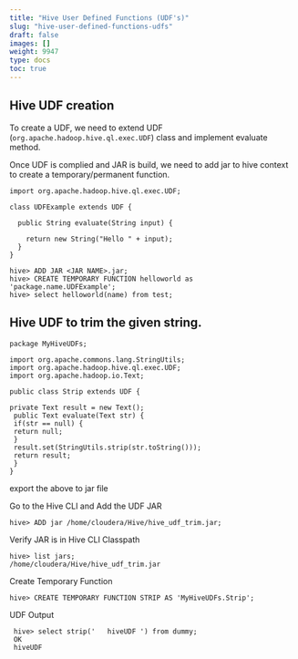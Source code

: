 ```yaml
---
title: "Hive User Defined Functions (UDF's)"
slug: "hive-user-defined-functions-udfs"
draft: false
images: []
weight: 9947
type: docs
toc: true
---
```


## Hive UDF creation

To create a UDF, we need to extend UDF (`org.apache.hadoop.hive.ql.exec.UDF`) class and implement evaluate method.

Once UDF is complied and JAR is build, we need to add jar to hive context to create a temporary/permanent function.


    import org.apache.hadoop.hive.ql.exec.UDF;    

    class UDFExample extends UDF {
      
      public String evaluate(String input) {
        
        return new String("Hello " + input);
      }
    }

    hive> ADD JAR <JAR NAME>.jar;
    hive> CREATE TEMPORARY FUNCTION helloworld as 'package.name.UDFExample';
    hive> select helloworld(name) from test;

## Hive UDF to trim the given string.
    package MyHiveUDFs;
    
    import org.apache.commons.lang.StringUtils;
    import org.apache.hadoop.hive.ql.exec.UDF;
    import org.apache.hadoop.io.Text;

    public class Strip extends UDF {

    private Text result = new Text();
     public Text evaluate(Text str) {
     if(str == null) {
     return null;
     }
     result.set(StringUtils.strip(str.toString()));
     return result;
     }
    }

export the above to jar file

Go to the Hive CLI and Add the UDF JAR

    hive> ADD jar /home/cloudera/Hive/hive_udf_trim.jar;

Verify JAR is in Hive CLI Classpath

    hive> list jars;
    /home/cloudera/Hive/hive_udf_trim.jar

Create Temporary Function

    hive> CREATE TEMPORARY FUNCTION STRIP AS 'MyHiveUDFs.Strip';

UDF Output

     hive> select strip('   hiveUDF ') from dummy;
     OK
     hiveUDF

   





